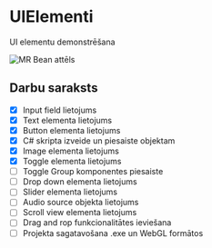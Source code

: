# UIElementi
UI elementu demonstrēšana

![MR Bean attēls](https://veryfunnypics.eu/wp-content/uploads/2013/09/funny-picture-that-awkward-moment-when-your-download-pauses.png)
## Darbu saraksts
- [x] Input field lietojums
- [x] Text elementa lietojums
- [x] Button elementa lietojums
- [x] C# skripta izveide un piesaiste objektam
- [x] Image elementa lietojums
- [x] Toggle elementa lietojums
- [ ] Toggle Group komponentes piesaiste
- [ ] Drop down elementa lietojums
- [ ] Slider elementa lietojums
- [ ] Audio source objekta lietojums
- [ ] Scroll view elementa lietojums
- [ ] Drag and rop funkcionalitātes ieviešana
- [ ] Projekta sagatavošana .exe un WebGL formātos
